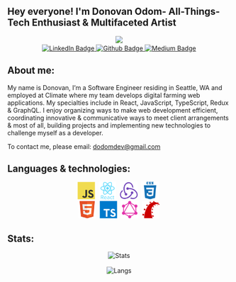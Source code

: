 ## Hey everyone! I'm Donovan Odom- All-Things-Tech Enthusiast & Multifaceted Artist

<div id="header" align="center">
  <a href='https://www.donovanodom.com/'>
    <img src="https://media0.giphy.com/media/VJ65NK5synjTaL4D0I/giphy.gif?cid=ecf05e47xz85z3hpy63vu4jfn319c5ddgzs1zok9976903go&rid=giphy.gif&ct=s" width="200"/>
  </a>
</div>

<div id="badges" align="center">
  <a href='https://www.linkedin.com/in/donovanodom/'>
    <img src="https://img.shields.io/badge/LinkedIn-blue?style=for-the-badge&logo=linkedin&logoColor=white" alt="LinkedIn Badge"/>
  </a>
  <a href='https://github.com/donovanodom/'>
    <img src="https://img.shields.io/badge/Github-white?style=for-the-badge&logo=github&logoColor=black" alt="Github Badge"/>
  </a>
  <a href='https://donovanodom.medium.com/'>
    <img src="https://img.shields.io/badge/Medium-teal?style=for-the-badge&logo=medium&logoColor=white" alt="Medium Badge"/>
  </a>
</div>
  
## About me:
My name is Donovan, I’m a Software Engineer residing in Seattle, WA and employed at Climate where my team develops digital farming web applications. My specialties include in React, JavaScript, TypeScript, Redux & GraphQL. I enjoy organizing ways to make web development efficient, coordinating innovative & communicative ways to meet client arrangements & most of all, building projects and implementing new technologies to challenge myself as a developer. 

To contact me, please email: dodomdev@gmail.com

## Languages & technologies:
<div align='center'>
  <img src="https://github.com/devicons/devicon/blob/master/icons/javascript/javascript-original.svg" title="JavaScript" alt="JavaScript" width="40" height="40"/>&nbsp;
  <img src="https://github.com/devicons/devicon/blob/master/icons/react/react-original-wordmark.svg" title="React" alt="React" width="40" height="40"/>&nbsp;
  <img src="https://github.com/devicons/devicon/blob/master/icons/redux/redux-original.svg" title="Redux" alt="Redux " width="40" height="40"/>&nbsp;
  <img src="https://github.com/devicons/devicon/blob/master/icons/css3/css3-plain-wordmark.svg"  title="CSS3" alt="CSS" width="40" height="40"/>&nbsp;
  <br/>
  <img src="https://github.com/devicons/devicon/blob/master/icons/html5/html5-original.svg" title="HTML5" alt="HTML" width="40" height="40"/>&nbsp;
  <img src="https://github.com/devicons/devicon/blob/master/icons/typescript/typescript-original.svg" title="TypeScript"  alt="TypeScript" width="40" height="40"/>&nbsp;
  <img src="https://github.com/devicons/devicon/blob/master/icons/graphql/graphql-plain.svg" title="graphql" alt="graphql" width="40" height="40"/>&nbsp;
  <img src="https://github.com/devicons/devicon/blob/master/icons/rails/rails-plain.svg" title="Rails" alt="Rails" width="40" height="40"/>
</div>

## Stats:
<div align='center'>
  <img src="http://github-readme-streak-stats.herokuapp.com?user=donovanodom&theme=monokai-metallian" alt="Stats" width="50%" "/>
  <br>
  <br>                                                                                                                             
  <img src="https://github-readme-stats.vercel.app/api/top-langs/?username=donovanodom&layout=compact&theme=vision-friendly-dark&bg_color=1F222E" alt="Langs" width="50%"/>
</div>
